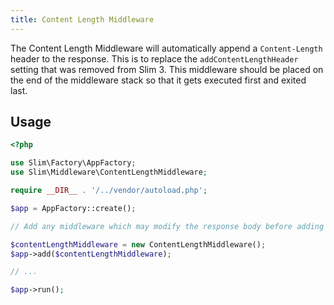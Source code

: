 ```yaml
---
title: Content Length Middleware
---
```


The Content Length Middleware will automatically append a `Content-Length` header to the response. 
This is to replace the `addContentLengthHeader` setting that was removed from Slim 3. 
This middleware should be placed on the end of the middleware stack so that it gets executed first and exited last.

## Usage
```php
<?php

use Slim\Factory\AppFactory;
use Slim\Middleware\ContentLengthMiddleware;

require __DIR__ . '/../vendor/autoload.php';

$app = AppFactory::create();

// Add any middleware which may modify the response body before adding the ContentLengthMiddleware

$contentLengthMiddleware = new ContentLengthMiddleware();
$app->add($contentLengthMiddleware);

// ...

$app->run();
```
